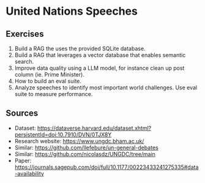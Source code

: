 # United Nations Speeches

## Exercises

1. Build a RAG the uses the provided SQLite database.
2. Build a RAG that leverages a vector database that enables semantic search.
3. Improve data quality using a LLM model, for instance clean up post column (ie. Prime Minister).
4. How to build an eval suite.
5. Analyze speeches to identify most important world challenges. Use eval suite to measure performance.

## Sources

- Dataset: https://dataverse.harvard.edu/dataset.xhtml?persistentId=doi:10.7910/DVN/0TJX8Y
- Research website: https://www.ungdc.bham.ac.uk/
- Similar: https://github.com/llefebure/un-general-debates
- Similar: https://github.com/nicolasdz/UNGDC/tree/main
- Paper: https://journals.sagepub.com/doi/full/10.1177/00223433241275335#data-availability
